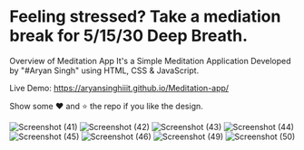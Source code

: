 # Feeling stressed? Take a mediation break for 5/15/30 Deep Breath.


Overview of Meditation App It's a Simple Meditation Application Developed by "#Aryan Singh" using HTML, CSS & JavaScript.


Live Demo: https://aryansinghiiit.github.io/Meditation-app/

Show some ❤️ and ⭐ the repo if you like the design.


![Screenshot (41)](https://user-images.githubusercontent.com/96579866/148676380-1f6e2cbb-1b4c-4d63-a1dd-ef6b585c3dcd.png)
![Screenshot (42)](https://user-images.githubusercontent.com/96579866/148676382-2d3aaa87-aaaa-453c-a5d3-882a3bef6790.png)
![Screenshot (43)](https://user-images.githubusercontent.com/96579866/148676387-5123e3af-a654-4fe8-938c-5f75bd4f7cda.png)
![Screenshot (44)](https://user-images.githubusercontent.com/96579866/148676388-92a66fa3-d158-498f-a95f-22afcc042301.png)
![Screenshot (45)](https://user-images.githubusercontent.com/96579866/148676393-34399135-7fa9-4203-b56c-309afcefcf67.png)
![Screenshot (46)](https://user-images.githubusercontent.com/96579866/148676394-c65b2573-6263-420c-948b-dbf49877565a.png)
![Screenshot (49)](https://user-images.githubusercontent.com/96579866/148676397-95df192b-ac8c-4cca-b9f7-b429d8d22e2f.png)
![Screenshot (50)](https://user-images.githubusercontent.com/96579866/148676402-8968dc69-8889-4a5e-976b-ceb2a052e1d4.png)
